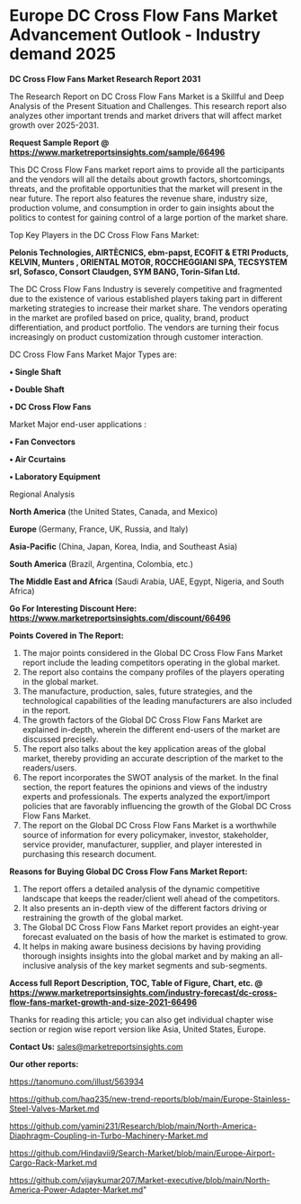 # Europe DC Cross Flow Fans Market Advancement Outlook - Industry demand 2025

<strong>DC Cross Flow Fans Market Research Report 2031</strong>

The Research Report on DC Cross Flow Fans Market is a Skillful and Deep Analysis of the Present Situation and Challenges. This research report also analyzes other important trends and market drivers that will affect market growth over 2025-2031.

<strong>Request Sample Report @ <a href=https://www.marketreportsinsights.com/sample/66496>https://www.marketreportsinsights.com/sample/66496</a></strong>

This DC Cross Flow Fans market report aims to provide all the participants and the vendors will all the details about growth factors, shortcomings, threats, and the profitable opportunities that the market will present in the near future. The report also features the revenue share, industry size, production volume, and consumption in order to gain insights about the politics to contest for gaining control of a large portion of the market share.

Top Key Players in the DC Cross Flow Fans Market:

<strong>Pelonis Technologies, AIRTÈCNICS, ebm-papst, ECOFIT & ETRI Products, KELVIN, Munters , ORIENTAL MOTOR, ROCCHEGGIANI SPA, TECSYSTEM srl, Sofasco, Consort Claudgen, SYM BANG, Torin-Sifan Ltd.</strong>

The DC Cross Flow Fans Industry is severely competitive and fragmented due to the existence of various established players taking part in different marketing strategies to increase their market share. The vendors operating in the market are profiled based on price, quality, brand, product differentiation, and product portfolio. The vendors are turning their focus increasingly on product customization through customer interaction.

DC Cross Flow Fans Market Major Types are:

<strong>• Single Shaft

• Double Shaft

• DC Cross Flow Fans</strong>

Market Major end-user applications :

<strong>• Fan Convectors

• Air Ccurtains

• Laboratory Equipment</strong>

Regional Analysis

</u><strong><b>North America</b></strong> (the United States, Canada, and Mexico)

<strong><b>Europe </b></strong>(Germany, France, UK, Russia, and Italy)

<strong><b>Asia-Pacific</b></strong> (China, Japan, Korea, India, and Southeast Asia)

<strong><b>South America</b></strong> (Brazil, Argentina, Colombia, etc.)

<strong><b>The Middle East and Africa</b></strong> (Saudi Arabia, UAE, Egypt, Nigeria, and South Africa)

<strong>Go For Interesting Discount Here: <a href=https://www.marketreportsinsights.com/discount/66496>https://www.marketreportsinsights.com/discount/66496</a></strong>

<strong>Points Covered in The Report:</strong>
<ol>
  <li>The major points considered in the Global DC Cross Flow Fans Market report include the leading competitors operating in the global market.</li>
  <li>The report also contains the company profiles of the players operating in the global market.</li>
  <li>The manufacture, production, sales, future strategies, and the technological capabilities of the leading manufacturers are also included in the report.</li>
  <li>The growth factors of the Global DC Cross Flow Fans Market are explained in-depth, wherein the different end-users of the market are discussed precisely.</li>
  <li>The report also talks about the key application areas of the global market, thereby providing an accurate description of the market to the readers/users.</li>
  <li>The report incorporates the SWOT analysis of the market. In the final section, the report features the opinions and views of the industry experts and professionals. The experts analyzed the export/import policies that are favorably influencing the growth of the Global DC Cross Flow Fans Market.</li>
  <li>The report on the Global DC Cross Flow Fans Market is a worthwhile source of information for every policymaker, investor, stakeholder, service provider, manufacturer, supplier, and player interested in purchasing this research document.</li>
</ol>
<strong>Reasons for Buying Global DC Cross Flow Fans Market Report:</strong>

<ol>
  <li>The report offers a detailed analysis of the dynamic competitive landscape that keeps the reader/client well ahead of the competitors.</li>
  <li>It also presents an in-depth view of the different factors driving or restraining the growth of the global market.</li>
  <li>The Global DC Cross Flow Fans Market report provides an eight-year forecast evaluated on the basis of how the market is estimated to grow.</li>
  <li>It helps in making aware business decisions by having providing thorough insights insights into the global market and by making an all-inclusive analysis of the key market segments and sub-segments.</li>
</ol>
<strong>Access full Report Description, TOC, Table of Figure, Chart, etc. @ <a href=https://www.marketreportsinsights.com/industry-forecast/dc-cross-flow-fans-market-growth-and-size-2021-66496>https://www.marketreportsinsights.com/industry-forecast/dc-cross-flow-fans-market-growth-and-size-2021-66496</a></strong>


Thanks for reading this article; you can also get individual chapter wise section or region wise report version like Asia, United States, Europe.

<strong>Contact Us:</strong>
sales@marketreportsinsights.com

<strong>Our other reports:</strong>

<a href=https://tanomuno.com/illust/563934>https://tanomuno.com/illust/563934</a>

<a href=https://github.com/haq235/new-trend-reports/blob/main/Europe-Stainless-Steel-Valves-Market.md>https://github.com/haq235/new-trend-reports/blob/main/Europe-Stainless-Steel-Valves-Market.md</a>

<a href=https://github.com/yamini231/Research/blob/main/North-America-Diaphragm-Coupling-in-Turbo-Machinery-Market.md>https://github.com/yamini231/Research/blob/main/North-America-Diaphragm-Coupling-in-Turbo-Machinery-Market.md</a>

<a href=https://github.com/Hindavii9/Search-Market/blob/main/Europe-Airport-Cargo-Rack-Market.md>https://github.com/Hindavii9/Search-Market/blob/main/Europe-Airport-Cargo-Rack-Market.md</a>

<a href=https://github.com/vijaykumar207/Market-executive/blob/main/North-America-Power-Adapter-Market.md>https://github.com/vijaykumar207/Market-executive/blob/main/North-America-Power-Adapter-Market.md</a>"
